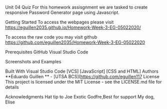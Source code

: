 Unit 04 Quiz
For this homework assisgnment we are tasked to create responsive Password Generator page using Javascript.

Getting Started
To access the webpages please visit https://eguillen2035.github.io/Homework-Week-3-EG-05022020/

To access the raw code you may visit github https://github.com/eguillen2035/Homework-Week-3-EG-05022020

Prerequisites
GitHub Visual Studio Code

Screenshots and Examples






Built With Visual Studio Code
[VCS]
[JavaScript]
[CSS and HTML]
Authors
**Eduardo Guillen ** - [UTSA BCS](https://github.com/eguillen117
License
This project is licensed under the MIT License - see the LICENSE.md file for details

Acknowledgments
Hat tip to Joe Exotic
Godfre,Best for support
My dog, Elise
